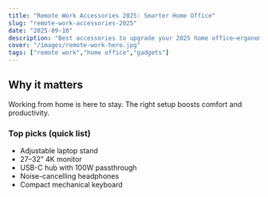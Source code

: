 ```yaml
---
title: "Remote Work Accessories 2025: Smarter Home Office"
slug: "remote-work-accessories-2025"
date: "2025-09-10"
description: "Best accessories to upgrade your 2025 home office—ergonomics, 4K monitors, audio, docks & keyboards."
cover: "/images/remote-work-hero.jpg"
tags: ["remote work","home office","gadgets"]
---
```


## Why it matters
Working from home is here to stay. The right setup boosts comfort and productivity.

### Top picks (quick list)
- Adjustable laptop stand
- 27–32” 4K monitor
- USB-C hub with 100W passthrough
- Noise-cancelling headphones
- Compact mechanical keyboard
